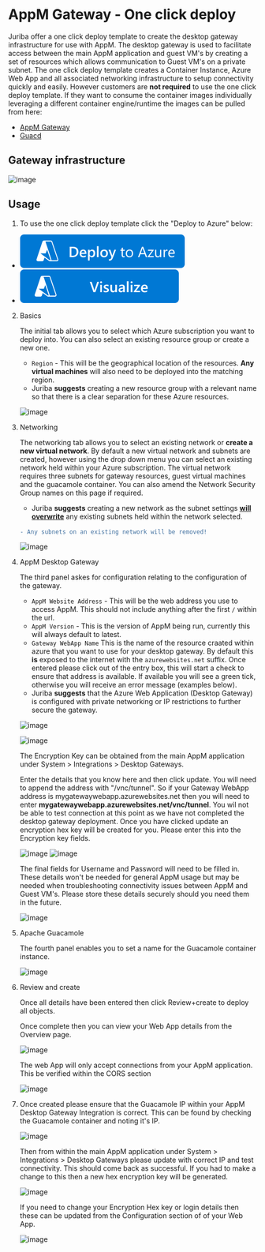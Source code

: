 # AppM Gateway - One click deploy

Juriba offer a one click deploy template to create the desktop gateway infrastructure for use with AppM. The desktop gateway is used to facilitate access between the main AppM application and guest VM's by creating a set of resources which allows communication to Guest VM's on a private subnet.
The one click deploy template creates a Container Instance, Azure Web App and all associated networking infrastructure to setup connectivity quickly and easily. However customers are **not required** to use the one click deploy template. If they want to consume the container images individually leveraging a different container engine/runtime the images can be pulled from here:
 - [AppM Gateway](https://hub.docker.com/r/juriba/appmgateway)
 - [Guacd](https://hub.docker.com/r/guacamole/guacd)


## Gateway infrastructure
![image](https://github.com/juribalimited/deploy-appm-gateway/assets/109281915/26cba5f0-a867-4fe1-83d4-19ac0a109d30)

## Usage


1. To use the one click deploy template click the "Deploy to Azure" below:

- [![Deploy To Azure](https://raw.githubusercontent.com/Azure/azure-quickstart-templates/master/1-CONTRIBUTION-GUIDE/images/deploytoazure.svg?sanitize=true)](https://portal.azure.com/#create/Microsoft.Template/uri/https%3A%2F%2Fraw.githubusercontent.com%2Fjuribalimited%2Fdeploy-appm-gateway%2Fmain%2FmainTemplate.json/createUIDefinitionUri/https%3A%2F%2Fraw.githubusercontent.com%2Fjuribalimited%2Fdeploy-appm-gateway%2Fmain%2FcreateUiDefinition.json)
- [![Visualize](https://raw.githubusercontent.com/Azure/azure-quickstart-templates/master/1-CONTRIBUTION-GUIDE/images/visualizebutton.svg?sanitize=true)](http://armviz.io/#/?load=https%3A%2F%2Fraw.githubusercontent.com%2Fjuribalimited%2Fdeploy-appm-gateway%2Fmain%2FmainTemplate.json)

2. Basics

    The initial tab allows you to select which Azure subscription you want to deploy into. You can also select an existing resource group or create a new one.
    - `Region` - This will be the geographical location of the resources. **Any virtual machines** will also need to be deployed into the matching region.
    * Juriba **suggests** creating a new resource group with a relevant name so that there is a clear separation for these Azure resources.

    ![image](https://github.com/juribalimited/deploy-appm-gateway/assets/109281915/f7e2831f-db99-4347-81fe-a25d244044d5)


3. Networking

    The networking tab allows you to select an existing network or **create a new virtual network**. By default a new virtual network and subnets are created, however using the drop down menu you can select an existing network held within your Azure subscription. The virtual network requires three subnets for gateway resources, guest virtual machines and the guacamole container. You can also amend the Network Security Group names on this page if required.
    * Juriba **suggests** creating a new network as the subnet settings <u>**will overwrite**</u> any existing subnets held within the network selected.
    ```diff
    - Any subnets on an existing network will be removed!
    ```

    ![image](https://github.com/juribalimited/deploy-appm-gateway/assets/109281915/21d53c53-387a-4a32-b62a-34483d822dda)

4.  AppM Desktop Gateway

    The third panel askes for configuration relating to the configuration of the gateway.
    - `AppM Website Address` - This will be the web address you use to access AppM. This should not include anything after the first `/` within the url.
    - `AppM Version` - This is the version of AppM being run, currently this will always default to latest.
    - `Gateway WebApp Name` This is the name of the resource craated within azure that you want to use for your desktop gateway. By default this **is** exposed to the internet with the `azurewebsites.net` suffix. Once entered please click out of the entry box, this will start a check to ensure that address is available. If available you will see a green tick, otherwise you will receive an error message (examples below).
    * Juriba **suggests** that the Azure Web Application (Desktop Gateway) is configured with private networking or IP restrictions to further secure the gateway.

    ![image](https://github.com/juribalimited/deploy-appm-gateway/assets/109281915/59ee9fb1-e8f4-4146-ab35-467abc3ea444)

    ![image](https://github.com/juribalimited/deploy-appm-gateway/assets/109281915/c4fbf88b-56a0-44d7-88c9-34ebe54071ed)

    The Encryption Key can be obtained from the main AppM application under System > Integrations > Desktop Gateways.

    Enter the details that you know here and then click update. You will need to append the address with "/vnc/tunnel". So if your Gateway WebApp address is mygatewaywebapp.azurewebsites.net then you will need to enter **mygatewaywebapp.azurewebsites.net/vnc/tunnel**. You wil not be able to test connection at this point as we have not completed the desktop gateway deployment. Once you have clicked update
    an encryption hex key will be created for you. Please enter this into the Encryption key fields.

    ![image](https://github.com/juribalimited/deploy-appm-gateway/assets/109281915/fd095519-53f0-4c81-a56b-366f8dbb9028)
    ![image](https://github.com/juribalimited/deploy-appm-gateway/assets/109281915/770ef24c-c60f-4a4d-b665-4a0799df931f)



    The final fields for Username and Password will need to be filled in. These details won't be needed for general AppM usage but may be needed when troubleshooting connectivity issues between AppM and Guest VM's. Please store these details securely should you need them in the future.

    ![image](https://github.com/juribalimited/deploy-appm-gateway/assets/109281915/119e0081-a39a-49b6-99ab-9b92e03a9430)

5. Apache Guacamole

    The fourth panel enables you to set a name for the Guacamole container instance.

    ![image](https://github.com/juribalimited/deploy-appm-gateway/assets/109281915/aa546a13-5193-4bf2-984d-cd4eb513df6e)

6. Review and create

    Once all details have been entered then click Review+create to deploy all objects.

    Once complete then you can view your Web App details from the Overview page.

    ![image](https://github.com/juribalimited/deploy-appm-gateway/assets/109281915/02d00444-f7ea-4902-a744-86ff44e5d11b)

    The web App will only accept connections from your AppM application. This be verified within the CORS section

    ![image](https://github.com/juribalimited/deploy-appm-gateway/assets/109281915/635db2dd-bc96-4807-8dd1-2f71e583afe6)

7. Once created please ensure that the Guacamole IP within your AppM Desktop Gateway Integration is correct. This can be found by checking the Guacamole container and noting it's IP.

    ![image](https://github.com/juribalimited/deploy-appm-gateway/assets/109281915/885df0f7-ea02-4c45-83b2-7a850abca71c)

    Then from within the main AppM application under System > Integrations > Desktop Gateways please update with correct IP and test connectivity. This should come back as successful. If you had to make a change to this then a new hex encryption key will be generated.

    ![image](https://github.com/juribalimited/deploy-appm-gateway/assets/109281915/726d7c4a-7e31-43cd-b367-86a3383aeb8f)

    If you need to change your Encryption Hex key or login details then these can be updated from the Configuration section of of your Web App.

    ![image](https://github.com/juribalimited/deploy-appm-gateway/assets/109281915/440a494f-5047-40e9-b489-7ce7f691f760)










